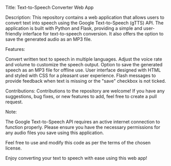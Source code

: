Title: Text-to-Speech Converter Web App

Description:
This repository contains a web application that allows users to convert text into speech using the Google Text-to-Speech (gTTS) API. The application is built with Python and Flask, providing a simple and user-friendly interface for text-to-speech conversion. It also offers the option to save the generated audio as an MP3 file.

  Features:

  Convert written text to speech in multiple languages.
  Adjust the voice rate and volume to customize the speech output.
  Option to save the generated speech as an MP3 file for offline use.
  User interface designed with HTML and styled with CSS for a pleasant user experience.
  Flash messages to provide feedback when text is missing or the "save" checkbox is not ticked.



Contributions:
Contributions to the repository are welcome! If you have any suggestions, bug fixes, or new features to add, feel free to create a pull request.

Note:

The Google Text-to-Speech API requires an active internet connection to function properly.
Please ensure you have the necessary permissions for any audio files you save using this application.


Feel free to use and modify this code as per the terms of the chosen license.

Enjoy converting your text to speech with ease using this web app!
